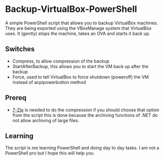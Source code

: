 # Backup-VirtualBox-PowerShell
A simple PowerShell script that allows you to backup VirtualBox machines. They are being exported using the VBoxManage system that VirtualBox uses. It (gently) stops the machine, takes an OVA and starts it back up. 

## Switches
* Compress, to allow compression of the backup
* StartAfterBackup, this allows you to start the VM back up after the backup
* Force, used to tell VirtualBox to force shutdown (poweroff) the VM instead of acpipowerbutton method

## Prereq
* [7-Zip](https://www.7-zip.org/) is needed to do the compression if you should choose that option from the script this is done because the archiving functions of .NET do not allow archiving of large files. 

## Learning
The script is me learning PowerShell and doing day to day tasks. I am not a PowerShell pro but I hope this will help you. 
